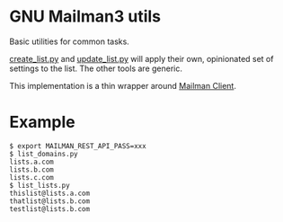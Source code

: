 # GNU Mailman3 utils

Basic utilities for common tasks.

[create_list.py](create_list.py) and [update_list.py](update_list.py) will apply their own, opinionated set of settings to the list. The other tools are generic.

This implementation is a thin wrapper around [Mailman Client](https://docs.mailman3.org/projects/mailmanclient/en/latest/).

# Example

```shell
$ export MAILMAN_REST_API_PASS=xxx
$ list_domains.py
lists.a.com
lists.b.com
lists.c.com
$ list_lists.py
thislist@lists.a.com
thatlist@lists.b.com
testlist@lists.b.com
```
